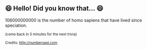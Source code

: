 ## 😄 Hello! Did you know that... 😄
106000000000 is the number of homo sapiens that have lived since speciation.

<sup>(come back in 5 minutes for the next trivia)</sup>


<sup>Credits: http://numbersapi.com</sup>
